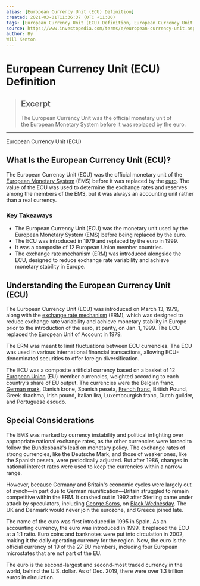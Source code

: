 ```yaml
---
alias: [European Currency Unit (ECU) Definition]
created: 2021-03-01T11:36:37 (UTC +11:00)
tags: [European Currency Unit (ECU) Definition, European Currency Unit (ECU)]
source: https://www.investopedia.com/terms/e/european-currency-unit.asp
author: By
Will Kenton
---
```


# European Currency Unit (ECU) Definition

> ## Excerpt
> The European Currency Unit was the official monetary unit of the European Monetary System before it was replaced by the euro.

---

European Currency Unit (ECU)
## What Is the European Currency Unit (ECU)?

The European Currency Unit (ECU) was the official monetary unit of the [European Monetary System](https://www.investopedia.com/terms/e/ems.asp) (EMS) before it was replaced by the [euro](https://www.investopedia.com/terms/e/eur.asp). The value of the ECU was used to determine the exchange rates and reserves among the members of the EMS, but it was always an accounting unit rather than a real currency.

### Key Takeaways

-   The European Currency Unit (ECU) was the monetary unit used by the European Monetary System (EMS) before being replaced by the euro. 
-   The ECU was introduced in 1979 and replaced by the euro in 1999. 
-   It was a composite of 12 European Union member countries. 
-   The exchange rate mechanism (ERM) was introduced alongside the ECU, designed to reduce exchange rate variability and achieve monetary stability in Europe. 

## Understanding the European Currency Unit (ECU)

The European Currency Unit (ECU) was introduced on March 13, 1979, along with the [exchange rate mechanism](https://www.investopedia.com/terms/e/exchange-rate-mechanism.asp) (ERM), which was designed to reduce exchange rate variability and achieve monetary stability in Europe prior to the introduction of the euro, at parity, on Jan. 1, 1999. The ECU replaced the European Unit of Account in 1979.

The ERM was meant to limit fluctuations between ECU currencies. The ECU was used in various international financial transactions, allowing ECU-denominated securities to offer foreign diversification. 

The ECU was a composite artificial currency based on a basket of 12 [European Union](https://www.investopedia.com/terms/e/europeanunion.asp) (EU) member currencies, weighted according to each country’s share of EU output. The currencies were the Belgian franc, [German mark](https://www.investopedia.com/terms/d/deutschmark.asp), Danish krone, Spanish peseta, [French franc](https://www.investopedia.com/terms/f/franc-f.asp), British Pound, Greek drachma, Irish pound, Italian lira, Luxembourgish franc, Dutch guilder, and Portuguese escudo.

## Special Considerations

The EMS was marked by currency instability and political infighting over appropriate national exchange rates, as the other currencies were forced to follow the Bundesbank's lead on monetary policy. The exchange rates of strong currencies, like the Deutsche Mark, and those of weaker ones, like the Spanish peseta, were periodically adjusted. But after 1986, changes in national interest rates were used to keep the currencies within a narrow range.

However, because Germany and Britain's economic cycles were largely out of synch—in part due to German reunification—Britain struggled to remain competitive within the ERM. It crashed out in 1992 after Sterling came under attack by speculators, including [George Soros](https://www.investopedia.com/terms/g/soros.asp), on [Black Wednesday](https://www.investopedia.com/terms/b/black-wednesday.asp). The UK and Denmark would never join the eurozone, and Greece joined late.

The name of the euro was first introduced in 1995 in Spain. As an accounting currency, the euro was introduced in 1999. It replaced the ECU at a 1:1 ratio. Euro coins and banknotes were put into circulation in 2002, making it the daily operating currency for the region. Now, the euro is the official currency of 19 of the 27 EU members, including four European microstates that are not part of the EU. 

The euro is the second-largest and second-most traded currency in the world, behind the U.S. dollar. As of Dec. 2019, there were over 1.3 trillion euros in circulation.
